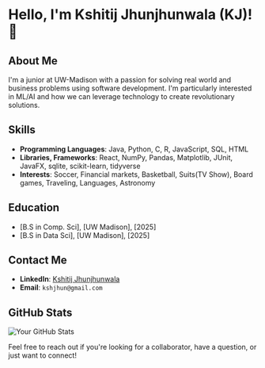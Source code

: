 <!--
**KJ-11/KJ-11** is a ✨ _special_ ✨ repository because its `README.md` (this file) appears on your GitHub profile.

Here are some ideas to get you started:

- 🔭 I’m currently working on ...
- 🌱 I’m currently learning ...
- 👯 I’m looking to collaborate on ...
- 🤔 I’m looking for help with ...
- 💬 Ask me about ...
- 📫 How to reach me: ...
- 😄 Pronouns: ...
- ⚡ Fun fact: ...
-->

# Hello, I'm Kshitij Jhunjhunwala (KJ)! 👋

## About Me
I'm a junior at UW-Madison with a passion for solving real world and business problems using software development. I'm particularly interested in ML/AI and how we can leverage technology to create revolutionary solutions.

<!--
## Projects
Here are some of my favorite projects:
- [Project Name 1](Link to Project 1): Description of what this project does and what skills or technologies you used.
- [Project Name 2](Link to Project 2): Description of what this project does and what skills or technologies you used.
- [Project Name 3](Link to Project 3): Description of what this project does and what skills or technologies you used.
-->
## Skills
- **Programming Languages**: Java, Python, C, R, JavaScript, SQL, HTML
- **Libraries, Frameworks**: React, NumPy, Pandas, Matplotlib, JUnit, JavaFX, sqlite, scikit-learn, tidyverse
- **Interests**: Soccer, Financial markets, Basketball, Suits(TV Show), Board games, Traveling, Languages, Astronomy

## Education
- [B.S in Comp. Sci], [UW Madison], [2025]
- [B.S in Data Sci], [UW Madison], [2025]

## Contact Me
- **LinkedIn**: [Kshitij Jhunjhunwala](https://www.linkedin.com/in/kshitij-jhunjhunwala11)
- **Email**: `kshjhun@gmail.com`

## GitHub Stats
![Your GitHub Stats](https://github-readme-stats.vercel.app/api?username=KJ-11&show_icons=true)

Feel free to reach out if you're looking for a collaborator, have a question, or just want to connect!
